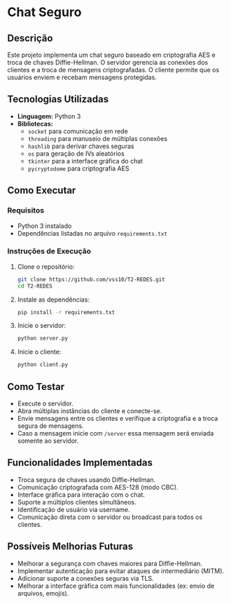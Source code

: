# Chat Seguro

## Descrição
Este projeto implementa um chat seguro baseado em criptografia AES e troca de chaves Diffie-Hellman. O servidor gerencia as conexões dos clientes e a troca de mensagens criptografadas. O cliente permite que os usuários enviem e recebam mensagens protegidas.

## Tecnologias Utilizadas
- **Linguagem:** Python 3
- **Bibliotecas:**
  - `socket` para comunicação em rede
  - `threading` para manuseio de múltiplas conexões
  - `hashlib` para derivar chaves seguras
  - `os` para geração de IVs aleatórios
  - `tkinter` para a interface gráfica do chat
  - `pycryptodome` para criptografia AES

## Como Executar

### Requisitos
- Python 3 instalado
- Dependências listadas no arquivo `requirements.txt`

### Instruções de Execução
1. Clone o repositório:
   ```bash
   git clone https://github.com/vss10/T2-REDES.git
   cd T2-REDES
   ```

2. Instale as dependências:
   ```bash
   pip install -r requirements.txt
   ```

3. Inicie o servidor:
   ```bash
   python server.py
   ```

4. Inicie o cliente:
   ```bash
   python client.py
   ```

## Como Testar
- Execute o servidor.
- Abra múltiplas instâncias do cliente e conecte-se.
- Envie mensagens entre os clientes e verifique a criptografia e a troca segura de mensagens.
- Caso a mensagem inicie com `/server` essa mensagem será enviada somente ao servidor.

## Funcionalidades Implementadas
- Troca segura de chaves usando Diffie-Hellman.
- Comunicação criptografada com AES-128 (modo CBC).
- Interface gráfica para interação com o chat.
- Suporte a múltiplos clientes simultâneos.
- Identificação de usuário via username.
- Comunicação direta com o servidor ou broadcast para todos os clientes.

## Possíveis Melhorias Futuras
- Melhorar a segurança com chaves maiores para Diffie-Hellman.
- Implementar autenticação para evitar ataques de intermediário (MITM).
- Adicionar suporte a conexões seguras via TLS.
- Melhorar a interface gráfica com mais funcionalidades (ex: envio de arquivos, emojis).

